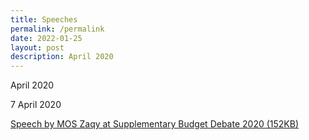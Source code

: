 ```yaml
---
title: Speeches
permalink: /permalink
date: 2022-01-25
layout: post
description: April 2020
---
```

April 2020

7 April 2020

[Speech by MOS Zaqy at Supplementary Budget Debate 2020 (152KB)](http://www.workfare.gov.sg/Speeches/Documents/Speech%20by%20MOS%20Zaqy%20at%20Supplementary%20Budget%20Debate%202020.pdf)
